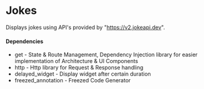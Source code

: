# Jokes

Displays jokes using API's provided by "https://v2.jokeapi.dev".

#### Dependencies
- get - State & Route Management, Dependency Injection library for easier implementation of Architecture & UI Components
- http - Http library for Request & Response handling
- delayed_widget - Display widget after certain duration
- freezed_annotation - Freezed Code Generator
